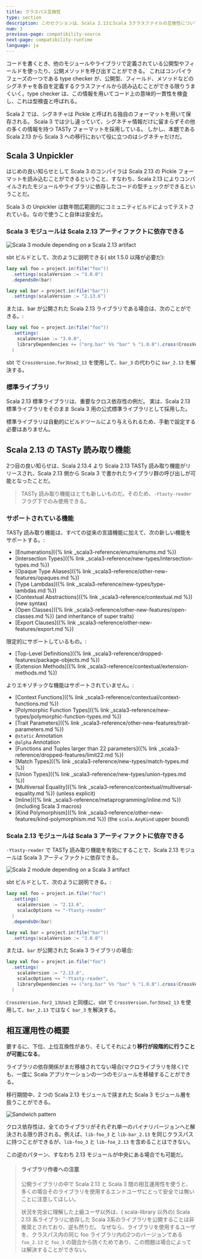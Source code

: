 ```yaml
---
title: クラスパス互換性
type: section
description: このセクションは、Scala 2.13とScala 3クラスファイルの互換性について説明します。
num: 3
previous-page: compatibility-source
next-page: compatibility-runtime
language: ja
---
```


コードを書くとき、他のモジュールやライブラリで定義されている公開型やフィールドを使ったり、公開メソッドを呼び出すことができる。
これはコンパイラフェーズの一つである type checker が、公開型、フィールド、メソッドなどのシグネチャを各自を定義するクラスファイルから読み込むことができる限りうまくいく。type checker は、この情報を用いてコード上の意味的一貫性を検査し、これは型検査と呼ばれる。

Scala 2 では、シグネチャは Pickle と呼ばれる独自のフォーマットを用いて保存される。
Scala 3 では少し違っていて、シグネチャ情報だけに留まらずその他の多くの情報を持つ TASTy フォーマットを採用している。
しかし、本題である Scala 2.13 から Scala 3 への移行において役に立つのはシグネチャだけだ。

## Scala 3 Unpickler

はじめの良い知らせとして Scala 3 のコンパイラは Scala 2.13 の Pickle フォーマットを読み込むことができるということ、すなわち、Scala 2.13 によりコンパイルされたモジュールやライブラリに依存したコードの型チェックができるということだ。

Scala 3 の Unpickler は数年間広範囲的にコミュニティビルドによってテストされている。なので使うこと自体は安全だ。

### Scala 3 モジュールは Scala 2.13 アーティファクトに依存できる

![Scala 3 module depending on a Scala 2.13 artifact](/resources/images/scala3-migration/compatibility-3-to-213.svg)

sbt ビルドとして、次のように説明できる( sbt 1.5.0 以降が必要だ):

```scala
lazy val foo = project.in(file("foo"))
  .settings(scalaVersion := "3.0.0")
  .dependsOn(bar)

lazy val bar = project.in(file("bar"))
  .settings(scalaVersion := "2.13.6")
```

または、bar が公開された Scala 2.13 ライブラリである場合は、次のことができる。:

```scala
lazy val foo = project.in(file("foo"))
  .settings(
    scalaVersion := "3.0.0",
    libraryDependencies += ("org.bar" %% "bar" % "1.0.0").cross(CrossVersion.for3Use2_13)
  )
```

sbt で `CrossVersion.for3Use2_13` を使用して、`bar_3` の代わりに `bar_2.13` を解決する。

### 標準ライブラリ

Scala 2.13 標準ライブラリは、重要なクロス依存性の例だ。
実は、Scala 2.13 標準ライブラリをそのまま Scala 3 用の公式標準ライブラリとして採用した。

標準ライブラリは自動的にビルドツールにより与えられるため、手動で設定する必要はありません。

## Scala 2.13 の TASTy 読み取り機能

2つ目の良い知らせは、Scala 2.13.4 より Scala 2.13 TASTy 読み取り機能がリリースされ、Scala 2.13 側から Scala 3 で書かれたライブラリ群の呼び出しが可能となったことだ。

> TASTy 読み取り機能はとても新しいものだ。そのため、`-Ytasty-reader` フラグ下でのみ使用できる。

### サポートされている機能

TASTy 読み取り機能は、すべての従来の言語機能に加えて、次の新しい機能をサポートする。:
- [Enumerations]({% link _scala3-reference/enums/enums.md %})
- [Intersection Types]({% link _scala3-reference/new-types/intersection-types.md %})
- [Opaque Type Aliases]({% link _scala3-reference/other-new-features/opaques.md %})
- [Type Lambdas]({% link _scala3-reference/new-types/type-lambdas.md %})
- [Contextual Abstractions]({% link _scala3-reference/contextual.md %}) (new syntax)
- [Open Classes]({% link _scala3-reference/other-new-features/open-classes.md %}) (and inheritance of super traits)
- [Export Clauses]({% link _scala3-reference/other-new-features/export.md %})

限定的にサポートしているもの。:
- [Top-Level Definitions]({% link _scala3-reference/dropped-features/package-objects.md %})
- [Extension Methods]({% link _scala3-reference/contextual/extension-methods.md %})

よりエキゾチックな機能はサポートされていません。:
- [Context Functions]({% link _scala3-reference/contextual/context-functions.md %})
- [Polymorphic Function Types]({% link _scala3-reference/new-types/polymorphic-function-types.md %})
- [Trait Parameters]({% link _scala3-reference/other-new-features/trait-parameters.md %})
- `@static` Annotation
- `@alpha` Annotation
- [Functions and Tuples larger than 22 parameters]({% link _scala3-reference/dropped-features/limit22.md %})
- [Match Types]({% link _scala3-reference/new-types/match-types.md %})
- [Union Types]({% link _scala3-reference/new-types/union-types.md %})
- [Multiversal Equality]({% link _scala3-reference/contextual/multiversal-equality.md %}) (unless explicit)
- [Inline]({% link _scala3-reference/metaprogramming/inline.md %}) (including Scala 3 macros)
- [Kind Polymorphism]({% link _scala3-reference/other-new-features/kind-polymorphism.md %}) (the `scala.AnyKind` upper bound)

### Scala 2.13 モジュールは Scala 3 アーティファクトに依存できる

`-Ytasty-reader` で TASTy 読み取り機能を有効にすることで、Scala 2.13 モジュールは Scala 3 アーティファクトに依存できる。

![Scala 2 module depending on a Scala 3 artifact](/resources/images/scala3-migration/compatibility-213-to-3.svg)

sbt ビルドとして、次のように説明できる。:

```scala
lazy val foo = project.in.file("foo")
  .settings(
    scalaVersion := "2.13.6",
    scalacOptions += "-Ytasty-reader"
  )
  .dependsOn(bar)

lazy val bar = project.in(file("bar"))
  .settings(scalaVersion := "3.0.0")
```

または、`bar` が公開された Scala 3 ライブラリの場合:

```scala
lazy val foo = project.in.file("foo")
  .settings(
    scalaVersion := "2.13.6",
    scalacOptions += "-Ytasty-reader",
    libraryDependencies += ("org.bar" %% "bar" % "1.0.0").cross(CrossVersion.for2_13Use3)
  )
```

`CrossVersion.for2_13Use3` と同様に、sbt で `CrossVersion.for3Use2_13` を使用して、`bar_2.13` ではなく `bar_3` を解決する。

## 相互運用性の概要

要するに、下位、上位互換性があり、そしてそれにより**移行が段階的に行うことが可能になる**。

ライブラリの依存関係がまだ移植されてない場合(マクロライブラリを除く)でも、一度に Scala アプリケーションの一つのモジュールを移植することができる。

移行期間中、2 つの Scala 2.13 モジュールで挟まれた Scala 3 モジュール層を扱うことができる。

![Sandwich pattern](/resources/images/scala3-migration/compatibility-sandwich.svg)

クロス依存性は、全てのライブラリがそれぞれ単一のバイナリバージョンへと解決される限り許される。例えば、`lib-foo_3` と `lib-bar_2.13` を同じクラスパスに持つことができるが、`lib-foo_3` と `lib-foo_2.13` を含めることはできない。

この逆のパターン、すなわち 2.13 モジュールが中央にある場合でも可能だ。

> #### ライブラリ作者への注意
> 
> 公開ライブラリの中で Scala 2.13 と Scala 3 間の相互運用性を使うと、多くの場合そのライブラリを使用するエンドユーザにとって安全では無いことに注意してほしい。
> 
> 状況を完全に理解した上級ユーザ以外は、( scala-library 以外の) Scala 2.13 系ライブラリに依存した Scala 3系のライブラリを公開することは非推奨とされており、逆も然りだ。
> なぜなら、ライブラリを使用するユーザを、クラスパス内の同じ foo ライブラリ内の2つのバージョンである `foo_2.13` と `foo_3` の競合から防ぐためであり、この問題は場合によっては解決することができない。